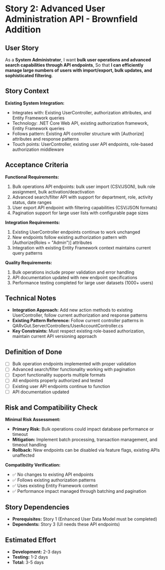 # Story 2: Advanced User Administration API - Brownfield Addition

## User Story

As a **System Administrator**,
I want **bulk user operations and advanced search capabilities through API endpoints**,
So that **I can efficiently manage large numbers of users with import/export, bulk updates, and sophisticated filtering**.

## Story Context

**Existing System Integration:**

- Integrates with: Existing UserController, authorization attributes, and Entity Framework queries
- Technology: .NET Core Web API, existing authorization framework, Entity Framework queries
- Follows pattern: Existing API controller structure with [Authorize] attributes and response patterns
- Touch points: UserController, existing user API endpoints, role-based authorization middleware

## Acceptance Criteria

**Functional Requirements:**

1. Bulk operations API endpoints: bulk user import (CSV/JSON), bulk role assignment, bulk activation/deactivation
2. Advanced search/filter API with support for department, role, activity status, date ranges
3. User export API endpoint with filtering capabilities (CSV/JSON formats)
4. Pagination support for large user lists with configurable page sizes

**Integration Requirements:**

1. Existing UserController endpoints continue to work unchanged
2. New endpoints follow existing authorization pattern with [Authorize(Roles = "Admin")] attributes
3. Integration with existing Entity Framework context maintains current query patterns

**Quality Requirements:**

1. Bulk operations include proper validation and error handling
2. API documentation updated with new endpoint specifications
3. Performance testing completed for large user datasets (1000+ users)

## Technical Notes

- **Integration Approach:** Add new action methods to existing UserController, follow current authorization and response patterns
- **Existing Pattern Reference:** Follow current controller patterns in QARvGut.Server/Controllers/UserAccountController.cs
- **Key Constraints:** Must respect existing role-based authorization, maintain current API versioning approach

## Definition of Done

- [ ] Bulk operation endpoints implemented with proper validation
- [ ] Advanced search/filter functionality working with pagination
- [ ] Export functionality supports multiple formats
- [ ] All endpoints properly authorized and tested
- [ ] Existing user API endpoints continue to function
- [ ] API documentation updated

## Risk and Compatibility Check

**Minimal Risk Assessment:**

- **Primary Risk:** Bulk operations could impact database performance or timeout
- **Mitigation:** Implement batch processing, transaction management, and timeout handling
- **Rollback:** New endpoints can be disabled via feature flags, existing APIs unaffected

**Compatibility Verification:**

- ✅ No changes to existing API endpoints
- ✅ Follows existing authorization patterns
- ✅ Uses existing Entity Framework context
- ✅ Performance impact managed through batching and pagination

## Story Dependencies

- **Prerequisites:** Story 1 (Enhanced User Data Model must be completed)
- **Dependents:** Story 3 (UI needs these API endpoints)

## Estimated Effort

- **Development:** 2-3 days
- **Testing:** 1-2 days
- **Total:** 3-5 days
